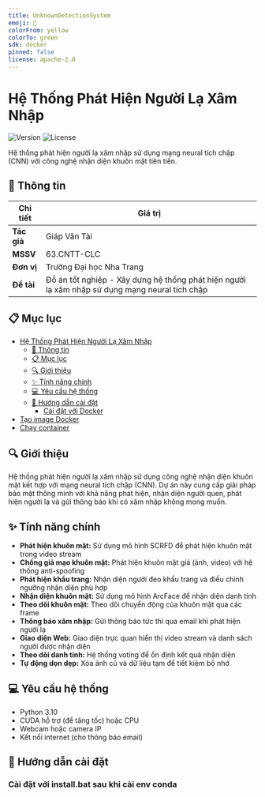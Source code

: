 ```yaml
---
title: UnknownDetectionSystem
emoji: 🐠
colorFrom: yellow
colorTo: green
sdk: docker
pinned: false
license: apache-2.0
---
```


# Hệ Thống Phát Hiện Người Lạ Xâm Nhập

![Version](https://img.shields.io/badge/version-1.0.0-blue)
![License](https://img.shields.io/badge/license-Apache%202.0-green)

Hệ thống phát hiện người lạ xâm nhập sử dụng mạng neural tích chập (CNN) với công nghệ nhận diện khuôn mặt tiên tiến.

## 📝 Thông tin

| Chi tiết | Giá trị |
|---------|--------|
| **Tác giả** | Giáp Văn Tài |
| **MSSV** | 63.CNTT-CLC |
| **Đơn vị** | Trường Đại học Nha Trang |
| **Đề tài** | Đồ án tốt nghiệp - Xây dựng hệ thống phát hiện người lạ xâm nhập sử dụng mạng neural tích chập |

## 📋 Mục lục

- [Hệ Thống Phát Hiện Người Lạ Xâm Nhập](#hệ-thống-phát-hiện-người-lạ-xâm-nhập)
  - [📝 Thông tin](#-thông-tin)
  - [📋 Mục lục](#-mục-lục)
  - [🔍 Giới thiệu](#-giới-thiệu)
  - [✨ Tính năng chính](#-tính-năng-chính)
  - [💻 Yêu cầu hệ thống](#-yêu-cầu-hệ-thống)
  - [🚀 Hướng dẫn cài đặt](#-hướng-dẫn-cài-đặt)
    - [Cài đặt với Docker](#cài-đặt-với-docker)
- [Tạo image Docker](#tạo-image-docker)
- [Chạy container](#chạy-container)

## 🔍 Giới thiệu

Hệ thống phát hiện người lạ xâm nhập sử dụng công nghệ nhận diện khuôn mặt kết hợp với mạng neural tích chập (CNN). Dự án này cung cấp giải pháp bảo mật thông minh với khả năng phát hiện, nhận diện người quen, phát hiện người lạ và gửi thông báo khi có xâm nhập không mong muốn.

## ✨ Tính năng chính

- **Phát hiện khuôn mặt:** Sử dụng mô hình SCRFD để phát hiện khuôn mặt trong video stream
- **Chống giả mạo khuôn mặt:** Phát hiện khuôn mặt giả (ảnh, video) với hệ thống anti-spoofing
- **Phát hiện khẩu trang:** Nhận diện người đeo khẩu trang và điều chỉnh ngưỡng nhận diện phù hợp
- **Nhận diện khuôn mặt:** Sử dụng mô hình ArcFace để nhận diện danh tính
- **Theo dõi khuôn mặt:** Theo dõi chuyển động của khuôn mặt qua các frame
- **Thông báo xâm nhập:** Gửi thông báo tức thì qua email khi phát hiện người lạ
- **Giao diện Web:** Giao diện trực quan hiển thị video stream và danh sách người được nhận diện
- **Theo dõi danh tính:** Hệ thống voting để ổn định kết quả nhận diện
- **Tự động dọn dẹp:** Xóa ảnh cũ và dữ liệu tạm để tiết kiệm bộ nhớ

## 💻 Yêu cầu hệ thống

- Python 3.10
- CUDA hỗ trợ (để tăng tốc) hoặc CPU
- Webcam hoặc camera IP
- Kết nối internet (cho thông báo email)

## 🚀 Hướng dẫn cài đặt

### Cài đặt với install.bat sau khi cài env conda
